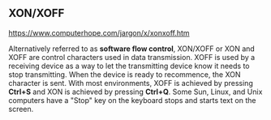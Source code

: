 ## XON/XOFF

https://www.computerhope.com/jargon/x/xonxoff.htm

Alternatively referred to as **software flow control**, XON/XOFF or XON and
XOFF are control characters used in data transmission. XOFF is used by a
receiving device as a way to let the transmitting device know it needs to stop
transmitting. When the device is ready to recommence, the XON character is
sent. With most environments, XOFF is achieved by pressing **Ctrl+S** and XON
is achieved by pressing **Ctrl+Q**. Some Sun, Linux, and Unix computers have a
"Stop" key on the keyboard stops and starts text on the screen.
